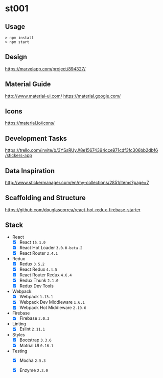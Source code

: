 # st001

## Usage
```
> npm install
> npm start
```

 <!---
Install and run
   webpack-dev-server --inline --port 8080 --hot --host 0.0.0.0
   webpack --display-error-details
    --->

## Design
 https://marvelapp.com/project/894327/

## Material Guide
 http://www.material-ui.com/
 https://material.google.com/
 
## Icons
 https://material.io/icons/

## Development Tasks
 https://trello.com/invite/b/3YSsRUyJ/8e15674394cce971cdf3fc306bb2dbf6/stickers-app
 
## Data Inspiration
 http://www.stickermanager.com/en/my-collections/2851/items?page=7
 
## Scaffolding and Structure
 https://github.com/douglascorrea/react-hot-redux-firebase-starter

## Stack

- React
  - [X] React `15.1.0`
  - [X] React Hot Loader `3.0.0-beta.2`
  - [X] React Router `2.4.1`
- Redux
  - [X] Redux `3.5.2`
  - [X] React Redux `4.4.5`
  - [X] React Router Redux `4.0.4`
  - [X] Redux Thunk `2.1.0`
  - [X] Redux Dev Tools
- Webpack    
  - [X] Webpack `1.13.1`
  - [X] Webpack Dev Middleware `1.6.1`
  - [X] Webpack Hot Middleware `2.10.0`
- Firebase
  - [X] Firebase `3.0.3`
- Linting
  - [X] Eslint `2.11.1`
- Styles
  - [X] Bootstrap `3.3.6`
  - [X] Matrial UI `0.16.1`
- Testing
  - [X] Mocha `2.5.3`
  - [X] Enzyme `2.3.0`

